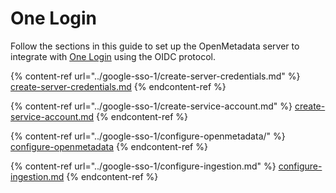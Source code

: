 # One Login

Follow the sections in this guide to set up the OpenMetadata server to integrate with [One Login](https://www.onelogin.com/) using the OIDC protocol.

{% content-ref url="../google-sso-1/create-server-credentials.md" %}
[create-server-credentials.md](../google-sso-1/create-server-credentials.md)
{% endcontent-ref %}

{% content-ref url="../google-sso-1/create-service-account.md" %}
[create-service-account.md](../google-sso-1/create-service-account.md)
{% endcontent-ref %}

{% content-ref url="../google-sso-1/configure-openmetadata/" %}
[configure-openmetadata](../google-sso-1/configure-openmetadata/)
{% endcontent-ref %}

{% content-ref url="../google-sso-1/configure-ingestion.md" %}
[configure-ingestion.md](../google-sso-1/configure-ingestion.md)
{% endcontent-ref %}
